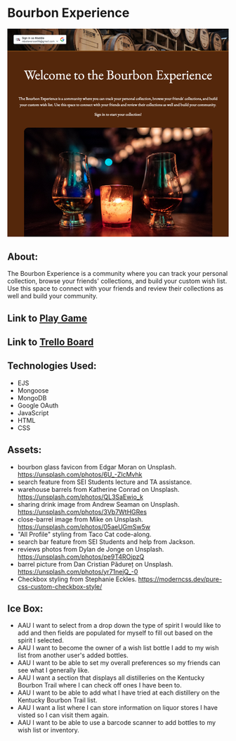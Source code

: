 # Bourbon Experience

![Bourbon Experience Cover Photo](./public/assets/READMEscreenshot.png)

## About:
The Bourbon Experience is a community where you can track your personal collection, browse your friends' collections, and build your custom wish list. Use this space to connect with your friends and review their collections as well and build your community.

## Link to [Play Game](https://bourbon-experience.fly.dev)
## Link to [Trello Board](https://trello.com/b/0d7aILLE/bourbon-experience)

## Technologies Used:
* EJS
* Mongoose
* MongoDB
* Google OAuth
* JavaScript
* HTML
* CSS

## Assets:
- bourbon glass favicon from Edgar Moran on Unsplash. https://unsplash.com/photos/6U_-ZlcMvhk
- search feature from SEI Students lecture and TA assistance.
- warehouse barrels from Katherine Conrad on Unsplash. https://unsplash.com/photos/QL3SaEwio_k
- sharing drink image from Andrew Seaman on Unsplash. https://unsplash.com/photos/3Vb7WtHGRes
- close-barrel image from Mike on Unsplash. https://unsplash.com/photos/05aeUGmSw5w
- "All Profile" styling from Taco Cat code-along.
- search bar feature from SEI Students and help from Jackson. 
- reviews photos from Dylan de Jonge on Unsplash. https://unsplash.com/photos/pe9T4ROjpzQ 
- barrel picture from Dan Cristian Pădureț on Unsplash. https://unsplash.com/photos/yr71nejQ_-0
- Checkbox styling from Stephanie Eckles. https://moderncss.dev/pure-css-custom-checkbox-style/ 


## Ice Box:
* AAU I want to select from a drop down the type of spirit I would like to add and then fields are populated for myself to fill out based on the spirit I selected.
* AAU I want to become the owner of a wish list bottle I add to my wish list from another user's added bottles.
* AAU I want to be able to set my overall preferences so my friends can see what I generally like.
* AAU I want a section that displays all distilleries on the Kentucky Bourbon Trail where I can check off ones I have been to.
* AAU I want to be able to add what I have tried at each distillery on the Kentucky Bourbon Trail list. 
* AAU I want a list where I can store information on liquor stores I have visted so I can visit them again.
* AAU I want to be able to use a barcode scanner to add bottles to my wish list or inventory.